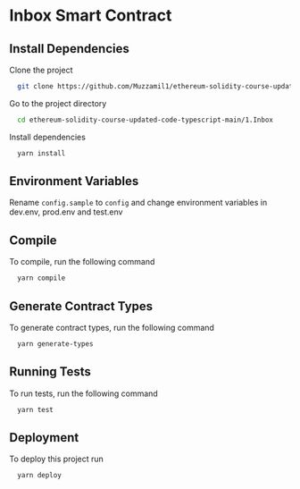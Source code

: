 # Inbox Smart Contract

## Install Dependencies

Clone the project

```bash
  git clone https://github.com/Muzzamil1/ethereum-solidity-course-updated-code-typescript.git
```

Go to the project directory

```bash
  cd ethereum-solidity-course-updated-code-typescript-main/1.Inbox

```

Install dependencies

```bash
  yarn install
```

## Environment Variables

Rename `config.sample` to `config` and change environment variables in dev.env, prod.env and test.env

## Compile

To compile, run the following command

```bash
  yarn compile
```

## Generate Contract Types

To generate contract types, run the following command

```bash
  yarn generate-types
```

## Running Tests

To run tests, run the following command

```bash
  yarn test
```

## Deployment

To deploy this project run

```bash
  yarn deploy
```
